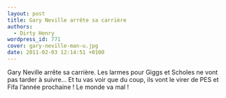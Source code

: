 ```yaml
---
layout: post
title: Gary Neville arrête sa carrière
authors:
  - Dirty Henry
wordpress_id: 771
cover: gary-neville-man-u.jpg
date: 2011-02-03 12:14:51 +0100
---
```


Gary Neville arrête sa carrière. Les larmes pour Giggs et Scholes ne vont pas
tarder à suivre… Et tu vas voir que du coup, ils vont le virer de PES et Fifa
l’année prochaine ! Le monde va mal !
